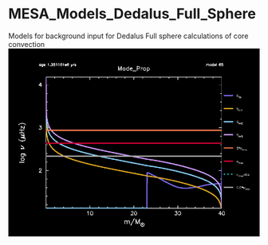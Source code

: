 # MESA_Models_Dedalus_Full_Sphere
Models for background input for Dedalus Full sphere calculations of core convection
![](mode_prop_000065.png)
